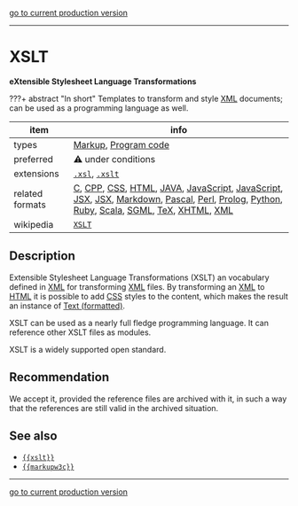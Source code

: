 [go to current production version]({{preferredFormats}})

---



# XSLT

**eXtensible Stylesheet Language Transformations**

???+ abstract "In short"
    Templates to transform and style [XML](../fileFormats/xml.md) documents; can be used as a programming language as well.

item | info
--- | ---
types | [Markup](../dataTypes/markup.md), [Program code](../dataTypes/programCode.md)
preferred | ⚠️ under conditions
extensions | [`.xsl`](../extensions/xsl.md), [`.xslt`](../extensions/xslt.md)
related formats | [C](../fileFormats/c.md), [CPP](../fileFormats/cpp.md), [CSS](../fileFormats/css.md), [HTML](../fileFormats/html.md), [JAVA](../fileFormats/java.md), [JavaScript](../fileFormats/javascript.md), [JavaScript](../fileFormats/javascript.md), [JSX](../fileFormats/jsx.md), [JSX](../fileFormats/jsx.md), [Markdown](../fileFormats/markdown.md), [Pascal](../fileFormats/pascal.md), [Perl](../fileFormats/perl.md), [Prolog](../fileFormats/prolog.md), [Python](../fileFormats/python.md), [Ruby](../fileFormats/ruby.md), [Scala](../fileFormats/scala.md), [SGML](../fileFormats/sgml.md), [TeX](../fileFormats/tex.md), [XHTML](../fileFormats/xhtml.md), [XML](../fileFormats/xml.md)
wikipedia | [`XSLT`]({{wikipedia}}/XSLT)

## Description

Extensible Stylesheet Language Transformations (XSLT)
an vocabulary defined in [XML](../fileFormats/xml.md)
for transforming [XML](../fileFormats/xml.md) files.
By transforming an [XML](../fileFormats/xml.md) to [HTML](../fileFormats/html.md) it is possible to
add [CSS](../fileFormats/css.md) styles to the content, which makes the result an instance of
[Text (formatted)](../dataTypes/textFormatted.md).

XSLT can be used as a nearly full fledge programming language.
It can reference other XSLT files as modules.

XSLT is a widely supported open standard.

## Recommendation

We accept it, provided the reference files are archived with it, in such a way
that the references are still valid in the archived situation.


## See also
*   [`{{xslt}}`]({{xslt}})
*   [`{{markupw3c}}`]({{markupw3c}})




---

[go to current production version]({{preferredFormats}})
